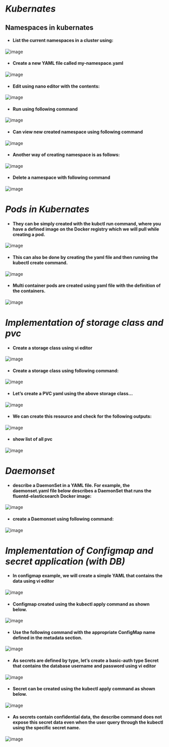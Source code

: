 # *Kubernates*
## Namespaces in kubernates
- #### List the current namespaces in a cluster using:
![image](https://user-images.githubusercontent.com/103022040/164165865-4ec38472-b717-48c9-ad49-a0dee07eb0f4.png)
- #### Create a new YAML file called my-namespace.yaml 
![image](https://user-images.githubusercontent.com/103022040/164166543-896729fd-9471-4f0f-aa32-8d91bcafb0df.png)
- #### Edit using nano editor with the contents:
![image](https://user-images.githubusercontent.com/103022040/164166759-9d323ba5-2268-4647-be1a-38580a746f19.png)
- #### Run using following command
![image](https://user-images.githubusercontent.com/103022040/164167853-732dfadb-602e-44c8-8b7c-0655a5caa4bc.png)
- #### Can view new created namespace using following command  
![image](https://user-images.githubusercontent.com/103022040/164192640-29401135-3f1e-4cf5-a664-17f7de0da6d8.png)
- #### Another way of creating namespace is as follows:
![image](https://user-images.githubusercontent.com/103022040/164197405-d34015aa-3293-4380-8334-dbeb306582b2.png)
- #### Delete a namespace with following command
![image](https://user-images.githubusercontent.com/103022040/164198254-9f3d421d-75d0-4894-86c1-8e1102cd264b.png)
# *Pods in Kubernates*
- #### They can be simply created with the kubctl run command, where you have a defined image on the Docker registry which we will pull while creating a pod.
![image](https://user-images.githubusercontent.com/103022040/164211433-0671694a-a571-4ecd-8ca0-b1897af59941.png)
- #### This can also be done by creating the yaml file and then running the kubectl create command.
![image](https://user-images.githubusercontent.com/103022040/164212330-eb893c5d-0c5c-4283-87aa-41c8100b38b9.png)
- #### Multi container pods are created using yaml file with the definition of the containers.
![image](https://user-images.githubusercontent.com/103022040/164372860-832ca4c9-2f43-4501-85ea-ff00b3adf670.png)
# *Implementation of storage class and pvc*
- #### Create a storage class using vi editor
![image](https://user-images.githubusercontent.com/103022040/164388426-662ec096-efee-4d76-bae4-c1068c112147.png)
- #### Create a storage class using following command:
![image](https://user-images.githubusercontent.com/103022040/164389170-e58266aa-9695-41f2-99ff-4b4d6e659501.png)
- #### Let’s create a PVC yaml using the above storage class…
![image](https://user-images.githubusercontent.com/103022040/164390652-6e822921-b3f6-4ab3-9552-00884305f8c8.png)
- #### We can create this resource and check for the following outputs:
![image](https://user-images.githubusercontent.com/103022040/164391288-0910caee-8a55-4b02-9d2c-e1dc5fd32a90.png)
- #### show list of all pvc
![image](https://user-images.githubusercontent.com/103022040/164391654-2732d81d-a4f7-4cc6-899c-d30457815150.png)
# *Daemonset*
- ####  describe a DaemonSet in a YAML file. For example, the daemonset.yaml file below describes a DaemonSet that runs the fluentd-elasticsearch Docker image:
![image](https://user-images.githubusercontent.com/103022040/164427716-fb534b18-1bb9-469b-8b84-774af7bb7760.png)
- #### create a Daemonset using following command:
![image](https://user-images.githubusercontent.com/103022040/164426972-9bcac805-d78c-4475-bce5-cd54532b5284.png)
# *Implementation of Configmap and secret application (with DB)*
- #### In configmap example, we will create a simple YAML that contains the data using vi editor
![image](https://user-images.githubusercontent.com/103022040/164449341-a28ba31f-4319-431e-b17c-9eb5f86f4181.png)
- #### Configmap created using the kubectl apply command as shown below.
 ![image](https://user-images.githubusercontent.com/103022040/164450680-939f33fa-f833-4262-a1d1-850dbdd448f0.png)
- #### Use the following command with the appropriate ConfigMap name defined in the metadata section.
![image](https://user-images.githubusercontent.com/103022040/164451376-69b0fa48-ea6d-4eb3-95ae-bb587ee2ffa4.png)
- #### As secrets are defined by type, let’s create a basic-auth type Secret that contains the database username and password using vi editor
![image](https://user-images.githubusercontent.com/103022040/164452150-a972794f-074d-46ef-9806-dbcc7dc930c8.png)
- #### Secret can be created using the kubectl apply command as shown below.
![image](https://user-images.githubusercontent.com/103022040/164452573-628c2f53-f4ef-4f01-8a8b-0360a23a4297.png)
- #### As secrets contain confidential data, the describe command does not expose this secret data even when the user query through the kubectl using the specific secret name.
 ![image](https://user-images.githubusercontent.com/103022040/164453031-dd716740-699f-44b3-90e3-5885e1cbbd30.png)





